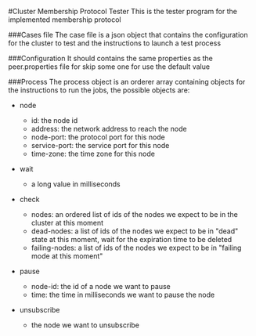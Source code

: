#Cluster Membership Protocol Tester
This is the tester program for the implemented membership protocol

###Cases file
The case file is a json object that contains the configuration for the cluster to test and the instructions to launch a test process  

###Configuration
It should contains the same properties as the peer.properties file for skip some one for use the default value

###Process
The process object is an orderer array containing objects for the instructions to run the jobs, the possible objects are:

- node  
	- id: the node id  
	- address: the network address to reach the node  
	- node-port: the protocol port for this node 
	- service-port: the service port for this node 
	- time-zone: the time zone for this node
	
- wait
	- a long value in milliseconds
	
- check
	- nodes: an ordered list of ids of the nodes we expect to be in the cluster at this moment
	- dead-nodes: a list of ids of the nodes we expect to be in "dead" state at this moment, wait for the expiration time to be deleted
	- failing-nodes: a list of ids of the nodes we expect to be in "failing mode at this moment"
	
- pause
	- node-id: the id of a node we want to pause
	- time: the time in milliseconds we want to pause the node
	
- unsubscribe
	- the node we want to unsubscribe
 

 
 
